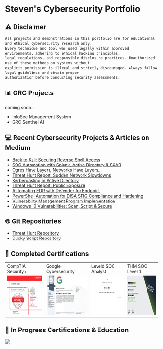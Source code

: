 # Steven's Cybersecurity Portfolio

## ⚠ Disclaimer
```
All projects and demonstrations in this portfolio are for educational and ethical cybersecurity research only.
Every technique and tool was used legally within approved environments, adhering to ethical hacking principles,
legal regulations, and responsible disclosure practices. Unauthorized use of these methods on systems without
explicit permission is illegal and strictly discouraged. Always follow legal guidelines and obtain proper
authorization before conducting security assessments.
```
## 📊 GRC Projects
coming soon...
- InfoSec Management System
- GRC Sentinel AI



## 💻 Recent Cybersecurity Projects & Articles on Medium
<!-- BLOG-POST-LIST:START -->
- [Back to Kali: Securing Reverse Shell Access](https://medium.com/@stevenrim/back-to-kali-securing-reverse-shell-access-563f2793cc07?source=rss-d99c2dfdaa46------2)
- [SOC Automation with Splunk, Active Directory &amp; SOAR](https://medium.com/@stevenrim/soc-automation-with-splunk-active-directory-soar-b121465b08b9?source=rss-d99c2dfdaa46------2)
- [Ogres Have Layers, Networks Have Layers…](https://medium.com/@stevenrim/ogres-have-layers-networks-have-layers-6a3f36510f57?source=rss-d99c2dfdaa46------2)
- [Threat Hunt Report: Sudden Network Slowdowns](https://medium.com/@stevenrim/threat-hunt-report-sudden-network-slowdowns-a10730cda525?source=rss-d99c2dfdaa46------2)
- [Kerberoasting in Active Directory](https://medium.com/@stevenrim/kerberoasting-in-active-directory-3931cb37e322?source=rss-d99c2dfdaa46------2)
- [Threat Hunt Report: Public Exposure](https://medium.com/@stevenrim/threat-hunt-report-public-exposure-715f1befb669?source=rss-d99c2dfdaa46------2)
- [Automating EDR with Defender for Endpoint](https://medium.com/@stevenrim/generating-and-analyzing-endpoint-activity-logs-in-mde-e7535699ab15?source=rss-d99c2dfdaa46------2)
- [PowerShell Automation for DISA STIG Compliance and Hardening](https://medium.com/@stevenrim/powershell-automation-for-disa-stig-compliance-and-hardening-6515d055d9ef?source=rss-d99c2dfdaa46------2)
- [Vulnerability Management Program Implementation](https://medium.com/@stevenrim/vulnerability-management-program-implementation-0fad4462c688?source=rss-d99c2dfdaa46------2)
- [Windows 10 Vulnerabilities: Scan, Script &amp; Secure](https://medium.com/@stevenrim/windows-10-vulnerabilities-scan-script-secure-9e15590bdd27?source=rss-d99c2dfdaa46------2)
<!-- BLOG-POST-LIST:END -->

## 🌐 Git Repositories
- [Threat Hunt Repository](https://github.com/stevenrim/threathuntrepo/blob/main/README.md)
- [Ducky Script Repository](https://github.com/stevenrim/duckyscripts/blob/main/README.md)











## 🏅 Completed Certifications 
<table>
  <tr>
    <td>CompTIA Security+</td>
    <td>Google Cybersecurity</td>
    <td>Leveld SOC Analyst</td>
    <td>THM SOC Level 1</td>
  </tr>
  <tr>  
    <td><a href="https://www.credly.com/badges/806e2f2e-f9c0-4081-9304-6f492136c153/"><img src="https://github.com/stevenrim/stevenrim/blob/main/securityplus.jpg" width="225" height="130"/></a></td>
    <td><a href="https://www.credly.com/badges/c5dc51ac-beae-45ef-b27b-a060075191e3/"><img src="https://github.com/stevenrim/stevenrim/blob/main/googlecybersecurity.jpg" width="225" height="130"/></a>
    <td><a href="https://app.kajabi.com/certificates/72ada0d2"><img src="https://github.com/stevenrim/stevenrim/blob/main/masterclassleveld.jpg" width="225" height="130"/></a></td>
    <td><a href="https://tryhackme-certificates.s3-eu-west-1.amazonaws.com/THM-SUPLNG2XBJ.png"><img src="https://github.com/stevenrim/stevenrim/blob/main/thmsoc1.jpg" width="225" height="130"/></a></td>
  </tr>
</table>

## 🧠 In Progress Certifications & Education
<a href=""><img src="https://img.shields.io/badge/MS CYBERSECURITY-gold"/></a>


